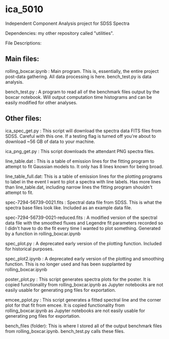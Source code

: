 # ica_5010
Independent Component Analysis project for SDSS Spectra

Dependencies: my other repository called "utilities".

File Descriptions:

## Main files:
rolling_boxcar.ipynb : Main program. This is, essentially, the entire project
  post-data gathering. All data processing is here. bench_test.py is data
  analysis.

bench_test.py : A program to read all of the benchmark files output by the boxcar
  notebook. Will output computation time histograms and can be easily modified
  for other analyses.

## Other files:
ica_spec_get.py : This script will download the spectra data FITS files from SDSS.
  Careful with this one. If a testing flag is turned off you're about to download
  ~56 GB of data to your machine.

ica_png_get.py : This script downloads the attendant PNG spectra files.

line_table.dat : This is a table of emission lines for the fitting program to
  attempt to fit Gaussian models to. It only has 8 lines known for being broad.

line_table_full.dat: This is a table of emission lines for the plotting programs
  to label in the event I want to plot a spectra with line labels. Has more lines
  than line_table.dat, including narrow lines the fitting program shouldn't attempt
  to fit.

spec-7294-56739-0021.fits : Spectral data file from SDSS. This is what the spectra
  base files look like. Included as an example data file.

spec-7294-56739-0021-reduced.fits : A modified version of the spectral data file
  with the smoothed fluxes and Legendre fit parameters recorded so I didn't have to
  do the fit every time I wanted to plot something. Generated by a function in
  rolling_boxcar.ipynb

spec_plot.py : A deprecated early version of the plotting function. Included for
  historical purposes.

spec_plot2.ipynb : A deprecated early version of the plotting and smoothing
  function. This is no longer used and has been supplanted by rolling_boxcar.ipynb

poster_plot.py : This script generates spectra plots for the poster. It is copied
  functionality from rolling_boxcar.ipynb as Jupyter notebooks are not easily
  usable for generating png files for exportation.

emcee_pplot.py : This script generates a fitted spectral line and the corner plot
  for that fit from emcee. It is copied functionality from rolling_boxcar.ipynb
  as Jupyter notebooks are not easily usable for generating png files for
  exportation.

bench_files (folder): This is where I stored all of the output benchmark files
  from rolling_boxcar.ipynb. bench_test.py calls these files.
